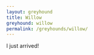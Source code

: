 ```yaml
---
layout: greyhound
title: Willow
greyhound: willow
permalink: /greyhounds/willow/
---
```


I just arrived!
